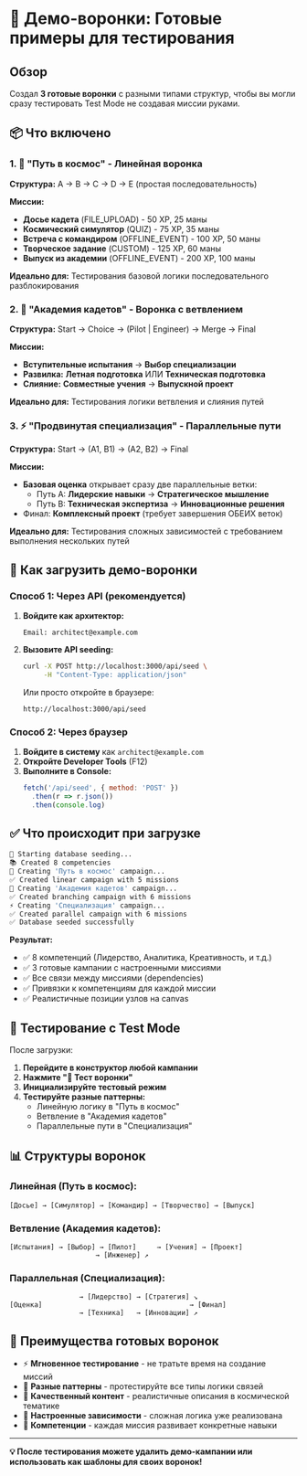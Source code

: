# 🚀 Демо-воронки: Готовые примеры для тестирования

## Обзор

Создал **3 готовые воронки** с разными типами структур, чтобы вы могли сразу тестировать Test Mode не создавая миссии руками.

## 📦 Что включено

### 1. 🌌 "Путь в космос" - Линейная воронка
**Структура:** A → B → C → D → E (простая последовательность)

**Миссии:**
- **Досье кадета** (FILE_UPLOAD) - 50 XP, 25 маны
- **Космический симулятор** (QUIZ) - 75 XP, 35 маны  
- **Встреча с командиром** (OFFLINE_EVENT) - 100 XP, 50 маны
- **Творческое задание** (CUSTOM) - 125 XP, 60 маны
- **Выпуск из академии** (OFFLINE_EVENT) - 200 XP, 100 маны

**Идеально для:** Тестирования базовой логики последовательного разблокирования

### 2. 🏫 "Академия кадетов" - Воронка с ветвлением  
**Структура:** Start → Choice → (Pilot | Engineer) → Merge → Final

**Миссии:**
- **Вступительные испытания** → **Выбор специализации** 
- **Развилка:** **Летная подготовка** ИЛИ **Техническая подготовка**
- **Слияние:** **Совместные учения** → **Выпускной проект**

**Идеально для:** Тестирования логики ветвления и слияния путей

### 3. ⚡ "Продвинутая специализация" - Параллельные пути
**Структура:** Start → (A1, B1) → (A2, B2) → Final

**Миссии:**
- **Базовая оценка** открывает сразу две параллельные ветки:
  - Путь A: **Лидерские навыки** → **Стратегическое мышление**  
  - Путь B: **Техническая экспертиза** → **Инновационные решения**
- Финал: **Комплексный проект** (требует завершения ОБЕИХ веток)

**Идеально для:** Тестирования сложных зависимостей с требованием выполнения нескольких путей

## 🔧 Как загрузить демо-воронки

### Способ 1: Через API (рекомендуется)

1. **Войдите как архитектор:**
   ```
   Email: architect@example.com
   ```

2. **Вызовите API seeding:**
   ```bash
   curl -X POST http://localhost:3000/api/seed \
        -H "Content-Type: application/json"
   ```

   Или просто откройте в браузере:
   ```
   http://localhost:3000/api/seed
   ```

### Способ 2: Через браузер

1. **Войдите в систему** как `architect@example.com`
2. **Откройте Developer Tools** (F12)
3. **Выполните в Console:**
   ```javascript
   fetch('/api/seed', { method: 'POST' })
     .then(r => r.json())
     .then(console.log)
   ```

## ✅ Что происходит при загрузке

```bash
🌱 Starting database seeding...
📚 Created 8 competencies
🚀 Creating 'Путь в космос' campaign...
✅ Created linear campaign with 5 missions  
🏫 Creating 'Академия кадетов' campaign...
✅ Created branching campaign with 6 missions
⚡ Creating 'Специализация' campaign...  
✅ Created parallel campaign with 6 missions
✅ Database seeded successfully
```

**Результат:**
- ✅ 8 компетенций (Лидерство, Аналитика, Креативность, и т.д.)
- ✅ 3 готовые кампании с настроенными миссиями
- ✅ Все связи между миссиями (dependencies) 
- ✅ Привязки к компетенциям для каждой миссии
- ✅ Реалистичные позиции узлов на canvas

## 🧪 Тестирование с Test Mode

После загрузки:

1. **Перейдите в конструктор любой кампании**
2. **Нажмите "🧪 Тест воронки"** 
3. **Инициализируйте тестовый режим**
4. **Тестируйте разные паттерны:**
   - Линейную логику в "Путь в космос"
   - Ветвление в "Академия кадетов"  
   - Параллельные пути в "Специализация"

## 📊 Структуры воронок

### Линейная (Путь в космос):
```
[Досье] → [Симулятор] → [Командир] → [Творчество] → [Выпуск]
```

### Ветвление (Академия кадетов):
```
[Испытания] → [Выбор] → [Пилот]     → [Учения] → [Проект]
                     → [Инженер] ↗
```

### Параллельная (Специализация):
```
                 → [Лидерство] → [Стратегия] ↘ 
[Оценка]                                    → [Финал]
                 → [Техника]   → [Инновации] ↗
```

## 🎯 Преимущества готовых воронок

- ⚡ **Мгновенное тестирование** - не тратьте время на создание миссий
- 🎨 **Разные паттерны** - протестируйте все типы логики связей
- 📝 **Качественный контент** - реалистичные описания в космической тематике  
- 🔗 **Настроенные зависимости** - сложная логика уже реализована
- 💎 **Компетенции** - каждая миссия развивает конкретные навыки

---

**💡 После тестирования можете удалить демо-кампании или использовать как шаблоны для своих воронок!**
